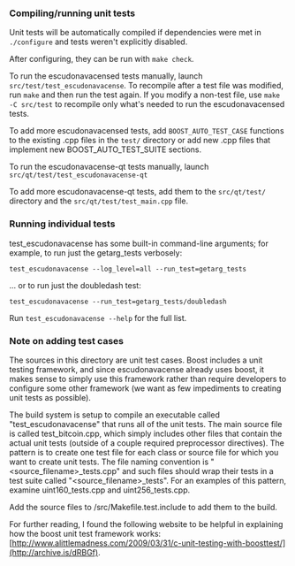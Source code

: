 ### Compiling/running unit tests

Unit tests will be automatically compiled if dependencies were met in `./configure`
and tests weren't explicitly disabled.

After configuring, they can be run with `make check`.

To run the escudonavacensed tests manually, launch `src/test/test_escudonavacense`. To recompile
after a test file was modified, run `make` and then run the test again. If you
modify a non-test file, use `make -C src/test` to recompile only what's needed
to run the escudonavacensed tests.

To add more escudonavacensed tests, add `BOOST_AUTO_TEST_CASE` functions to the existing
.cpp files in the `test/` directory or add new .cpp files that
implement new BOOST_AUTO_TEST_SUITE sections.

To run the escudonavacense-qt tests manually, launch `src/qt/test/test_escudonavacense-qt`

To add more escudonavacense-qt tests, add them to the `src/qt/test/` directory and
the `src/qt/test/test_main.cpp` file.

### Running individual tests

test_escudonavacense has some built-in command-line arguments; for
example, to run just the getarg_tests verbosely:

    test_escudonavacense --log_level=all --run_test=getarg_tests

... or to run just the doubledash test:

    test_escudonavacense --run_test=getarg_tests/doubledash

Run `test_escudonavacense --help` for the full list.

### Note on adding test cases

The sources in this directory are unit test cases.  Boost includes a
unit testing framework, and since escudonavacense already uses boost, it makes
sense to simply use this framework rather than require developers to
configure some other framework (we want as few impediments to creating
unit tests as possible).

The build system is setup to compile an executable called "test_escudonavacense"
that runs all of the unit tests.  The main source file is called
test_bitcoin.cpp, which simply includes other files that contain the
actual unit tests (outside of a couple required preprocessor
directives).  The pattern is to create one test file for each class or
source file for which you want to create unit tests.  The file naming
convention is "<source_filename>_tests.cpp" and such files should wrap
their tests in a test suite called "<source_filename>_tests".  For an
examples of this pattern, examine uint160_tests.cpp and
uint256_tests.cpp.

Add the source files to /src/Makefile.test.include to add them to the build.

For further reading, I found the following website to be helpful in
explaining how the boost unit test framework works:
[http://www.alittlemadness.com/2009/03/31/c-unit-testing-with-boosttest/](http://archive.is/dRBGf).
